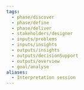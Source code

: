 ```yaml
---
tags:
  - phase/discover
  - phase/define
  - phase/deliver
  - stakeholders/designer
  - inputs/problems
  - inputs/insights
  - outputs/insights
  - outputs/decisionSupport
  - outputs/overview
  - goal/analyse
aliases:
  - Interpretation session
---
```

